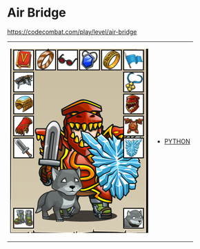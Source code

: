 # Air Bridge 

https://codecombat.com/play/level/air-bridge
<table>
<tr>
<td>

![Hero Picture](hero.png?raw=true "Hero Picture")

</td>
<td>
<ul>
<li>

[PYTHON](AirBridge.py)

</li>
</td>
</tr>
<table>